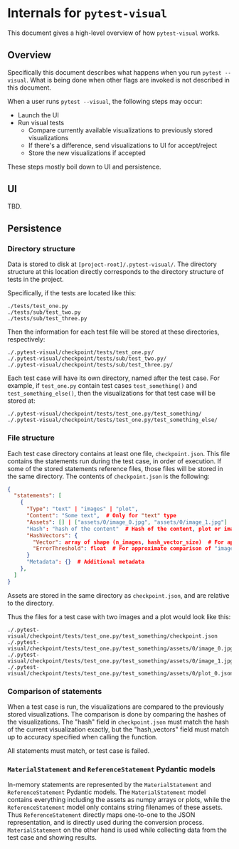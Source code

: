 # Internals for `pytest-visual`

This document gives a high-level overview of how `pytest-visual` works.

## Overview

Specifically this document describes what happens when you run `pytest --visual`. What is being done when other flags are invoked is not described in this document.

When a user runs `pytest --visual`, the following steps may occur:
* Launch the UI
* Run visual tests
  * Compare currently available visualizations to previously stored visualizations
  * If there's a difference, send visualizations to UI for accept/reject
  * Store the new visualizations if accepted

These steps mostly boil down to UI and persistence.

## UI

TBD.

## Persistence

### Directory structure

Data is stored to disk at `[project-root]/.pytest-visual/`. The directory structure at this location directly corresponds to the directory structure of tests in the project.

Specifically, if the tests are located like this:
```
./tests/test_one.py
./tests/sub/test_two.py
./tests/sub/test_three.py
```

Then the information for each test file will be stored at these directories, respectively:
```
./.pytest-visual/checkpoint/tests/test_one.py/
./.pytest-visual/checkpoint/tests/sub/test_two.py/
./.pytest-visual/checkpoint/tests/sub/test_three.py/
```

Each test case will have its own directory, named after the test case. For example, if `test_one.py` contain test cases `test_something()` and `test_something_else()`, then the visualizations for that test case will be stored at:
```
./.pytest-visual/checkpoint/tests/test_one.py/test_something/
./.pytest-visual/checkpoint/tests/test_one.py/test_something_else/
```

### File structure

Each test case directory contains at least one file, `checkpoint.json`. This file contains the statements run during the test case, in order of execution. If some of the stored statements reference files, those files will be stored in the same directory. The contents of `checkpoint.json` is the following:
```json
{
  "statements": [
    {
      "Type": "text" | "images" | "plot",
      "Content": "Some text",  # Only for "text" type
      "Assets": [] | ["assets/0/image_0.jpg", "assets/0/image_1.jpg"] | ["assets/0/plot_0.json"]
      "Hash": "hash of the content"  # Hash of the content, plot or image metadata
      "HashVectors": {
        "Vector": array of shape (n_images, hash_vector_size)  # For approximate comparison of "images"
        "ErrorThreshold": float  # For approximate comparison of "images"
      }
      "Metadata": {}  # Additional metadata
    },
  ]
}
```

Assets are stored in the same directory as `checkpoint.json`, and are relative to the directory.

Thus the files for a test case with two images and a plot would look like this:
```
./.pytest-visual/checkpoint/tests/test_one.py/test_something/checkpoint.json
./.pytest-visual/checkpoint/tests/test_one.py/test_something/assets/0/image_0.jpg
./.pytest-visual/checkpoint/tests/test_one.py/test_something/assets/0/image_1.jpg
./.pytest-visual/checkpoint/tests/test_one.py/test_something/assets/0/plot_0.json
```

### Comparison of statements

When a test case is run, the visualizations are compared to the previously stored visualizations. The comparison is done by comparing the hashes of the visualizations. The "hash" field in `checkpoint.json` must match the hash of the current visualization exactly, but the "hash_vectors" field must match up to accuracy specified when calling the function.

All statements must match, or test case is failed.

### `MaterialStatement` and `ReferenceStatement` Pydantic models

In-memory statements are represented by the `MaterialStatement` and `ReferenceStatement` Pydantic models. The `MaterialStatement` model contains everything including the assets as numpy arrays or plots, while the `ReferenceStatement` model only contains string filenames of these assets. Thus `ReferenceStatement` directly maps one-to-one to the JSON representation, and is directly used during the conversion process. `MaterialStatement` on the other hand is used while collecting data from the test case and showing results.
